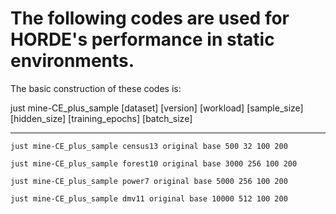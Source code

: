 # The following codes are used for HORDE's performance in static environments.

The basic construction of these codes is:

just mine-CE_plus_sample [dataset] [version] [workload] [sample_size] [hidden_size] [training_epochs] [batch_size]

-----------------------------------------------------

`just mine-CE_plus_sample census13 original base 500 32 100 200`

`just mine-CE_plus_sample forest10 original base 3000 256 100 200`

`just mine-CE_plus_sample power7 original base 5000 256 100 200`

`just mine-CE_plus_sample dmv11 original base 10000 512 100 200`